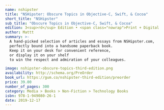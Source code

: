 ```yaml
---
name: nshipster
title: "NSHipster: Obscure Topics in Objective-C, Swift, & Cocoa"
short_title: "NSHipster"
sub_title: "Obscure Topics in Objective-C, Swift, & Cocoa"
edition: 3<sup>rd</sup> Edition • <span class="nowrap">Print + Digital Combo</span>
author: Mattt
summary: >-
  A hand-picked selection of articles and essays from NSHipster.com,
  perfectly bound into a handsome paperback book.
  Keep it on your desk for convenient reference,
  or display it on your shelf
  to win the respect and admiration of your colleagues.

image: nshipster-obscure-topics-third-edition.png
availability: http://schema.org/PreOrder
book_url: https://gum.co/nshipster-third-edition/preorder
price: 39.00
number_of_pages: 300
category: Media > Books > Non-Fiction > Technology Books
isbn: 978-1-949080-26-1
date: 2019-12-17
---
```


